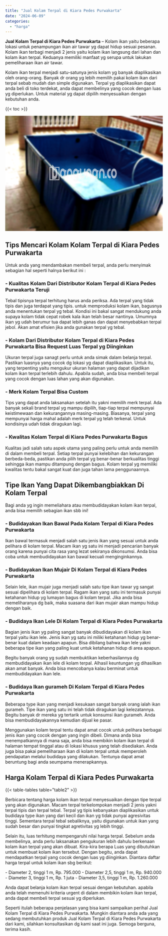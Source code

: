 ```yaml
---
title: "Jual Kolam Terpal di Kiara Pedes Purwakarta"
date: "2024-06-09"
categories: 
  - "harga"
---
```


**Jual Kolam Terpal di Kiara Pedes Purwakarta** – Kolam ikan yaitu beberapa lokasi untuk penampungan ikan air tawar yg dapat hidup sesuai pesanan. Kolam ikan terbagi menjadi 2 jenis yaitu kolam ikan langsung dari lahan dan kolam ikan terpal. Keduanya memiliki manfaat yg serupa untuk lakukan pemeliharaan ikan air tawar.

Kolam ikan terpal menjadi satu-satunya jenis kolam yg banyak diaplikasikan oleh orang-orang. Banyak dr orang yg lebih memilih pakai kolam ikan dari terpal sebab mudah dan simple digunakan. Terpal yg diaplikasikan dapat anda beli di toko terdekat, anda dapat membelinya yang cocok dengan luas yg diperlukan. Untuk material yg dapat dipilih menyesuaikan dengan kebutuhan anda.

{{< toc >}}

![Jual Kolam Terpal di Kiara Pedes Purwakarta](/images/jual-kolam-terpal-22.png)

## Tips Mencari Kolam Kolam Terpal di Kiara Pedes Purwakarta

Untuk anda yang mendambakan membeli terpal, anda perlu menyimak sebagian hal seperti halnya berikut ini :

### \- Kualitas Kolam Dari Distributor Kolam Terpal di Kiara Pedes Purwakarta Teruji

Tebal tipisnya terpal terhitung harus anda periksa. Ada terpal yang tidak tipis dan juga terdapat yang tipis. untuk memproduksi kolam ikan, bagusnya anda menentukan terpal yg tebal. Kondisi ini bakal sangat mendukung anda supaya kolam tidak cepat robek kala ikan telah besar nantinya. Umumnya ikan yg udah berumur tua dapat lebih ganas dan dapat menyebabkan terpal jebol. Akan amat efisien jika anda gunakan terpal yg tebal.

### \- Kolam Dari Distributor Kolam Terpal di Kiara Pedes Purwakarta Bisa Request Luas Terpal yg Diinginkan

Ukuran terpal juga sanagt perlu untuk anda simak dalam belanja terpal. Pastikan luasnya yang cocok dg lokasi yg dapat diaplikasikan. Untuk itu, yang terpenting yaitu mengukur ukuran halaman yang dapat dijadikan kolam ikan terpal terlebih dahulu. Apabila sudah, anda bisa membeli terpal yang cocok dengan luas lahan yang akan digunakan.

### \- Merk Kolam Terpal Bisa Custom

Tips yang dapat anda laksanakan setelah itu yakni memilih merk terpal. Ada banyak sekali brand terpal yg mampu dipilih, tiap-tiap terpal mempunyai keistimewaan dan kekurangannya masing-masing. Biasanya, terpal yang mempunyai harga mahal adalah merk terpal yg telah terkenal. Untuk kondisinya udah tidak diragukan lagi.

### \- Kwalitas Kolam Terpal di Kiara Pedes Purwakarta Bagus

Kualitas jadi salah satu aspek utama yang paling perlu untuk anda memilih di dalam membeli terpal. Setiap terpal punyai kelebihan dan kekurangan berbeda-beda, pastikan anda pilih terpal yg benar-benar berkualitas tinggi sehingga ikan mampu ditampung dengan bagus. Kolam terpal yg memiliki kwalitas tentu bakal sangat kuat dan juga tahan lama penggunaannya.

## Tipe Ikan Yang Dapat Dikembangbiakkan Di Kolam Terpal

Bagi anda yg ingin memeliahara atau membudidayakan kolam ikan terpal, anda bisa memilih sebagian ikan sbb ini!

### \- Budidayakan Ikan Bawal Pada Kolam Terpal di Kiara Pedes Purwakarta

Ikan bawal termasuk menjadi salah satu jenis ikan yang sesuai untuk anda pelihara di kolam terpal. Macam ikan yg satu ini menjadi pencarian banyak orang karena punyai cita rasa yang lezat sekiranya dikonsumsi. Anda bisa coba untuk membudidayakan kan bawal kecuali menginginkannya.

### \- Budidayakan Ikan Mujair Di Kolam Terpal di Kiara Pedes Purwakarta

Selain lele, ikan mujair juga menjadi salah satu tipe ikan tawar yg sangat sesuai dipelihara di kolam terpal. Ragam ikan yang satu ini termasuk punyai ketahanan hidup yg lumayan bagus di kolam terpal. Jika anda bisa memeliharanya dg baik, maka suasana dari ikan mujair akan mampu hidup dengan baik.

### \- Budidaya Ikan Lele Di Kolam Terpal di Kiara Pedes Purwakarta

Bagian jenis ikan yg paling sangat banyak dibudidayakan di kolam ikan terpal yaitu ikan lele. Jenis ikan yg satu ini miliki ketahanan hidup yg benar-benar kuat dalam keadaan apapun. Bisa dibilang bahwa ikan lele yakni beberapa tipe ikan yang paling kuat untuk ketahanan hidup di area apapun.

Begitu banyak orang yg sudah membuktikan keberhasilannya dg membudidayakan ikan lele di kolam terpal. Alhasil keuntungan yg dihasilkan akan amat banyak. Anda bisa mencobanya kalau berminat untuk membudidayakan ikan lele.

### \- Budidaya Ikan gurameh Di Kolam Terpal di Kiara Pedes Purwakarta

Beberapa type ikan yang menjadi kesukaan sangat banyak orang ialah ikan gurameh. Tipe ikan yang satu ini telah tidak diragukan lagi kelezatannya. Begitu banyak dr mereka yg tertarik untuk konsumsi ikan gurameh. Anda bisa membudidayakannya kemudian dijual ke pasar.

Menggunakan kolam terpal tentu dapat amat cocok untuk pelihara berbagai jenis ikan yang cocok dengan yang ingin dibeli. Dimana anda bisa menempatkannya di mana saja, anda bisa membikin kolam ikan terpal di halaman tempat tinggal atau di lokasi khusus yang telah disediakan. Anda juga bisa pakai pemeliharaan ikan di kolam terpal untuk memperoleh pendapatan melalui budidaya yang dilakukan. Tentunya dapat amat beruntung bagi anda seumpama menerapkannya.

## Harga Kolam Terpal di Kiara Pedes Purwakarta

{{< table-tables table="table2" >}}

Berbicara tentang harga kolam ikan terpal menyesuaikan dengan tipe terpal yang akan digunakan. Macam terpal terkelompokan menjadi 2 jenis yakni terpal tipis dan terpal tebal. Terpal yg tipis kebanyakan diaplikasikan untuk budidaya type ikan yang dari kecil dan ikan yg tidak punyai agresivitas tinggi. Sementara terpal tebal sebaliknya, yaitu digunakan untuk ikan yang sudah besar dan punyai tingkat agretivitas yg lebih tinggi.

Selain itu, luas terhitung mempengaruhi nilai harga terpal. Sebelum anda membelinya, anda perlu laksanakan pengukuran lebih dahulu berkenaan kolam ikan terpal yang akan dibuat. Kira-kira berapa Luas yang dibutuhkan untuk membuat kolam ikan tersebut. Dengan begitu, anda dapat mendapatkan terpal yang cocok dengan luas yg diinginkan. Diantara daftar harga terpal untuk kolam ikan sbg berikut:

\- Diameter 2, tinggi 1 m, Rp. 795.000 - Diameter 2,5, tinggi 1 m, Rp. 940.000 - Diameter 3, tinggi 1 m, Rp. 1 juta - Diameter 3,5, tinggi 1 m, Rp. 1.260.000

Anda dapat belanja kolam ikan terpal sesuai dengan kebutuhan. apabila anda telah memenuhi kriteria urgent di dalam membikin kolam ikan terpal, anda dapat membeli terpal sesuai yg diperlukan.

Seperti itulah beberapa penjelasan yang bisa kami sampaikan perihal Jual Kolam Terpal di Kiara Pedes Purwakarta. Mungkin diantara anda ada yang sedang membutuhkan produk Jual Kolam Terpal di Kiara Pedes Purwakarta dari kami, silahkan konsultasikan dg kami saat ini juga. Semoga berguna, terima kasih.
